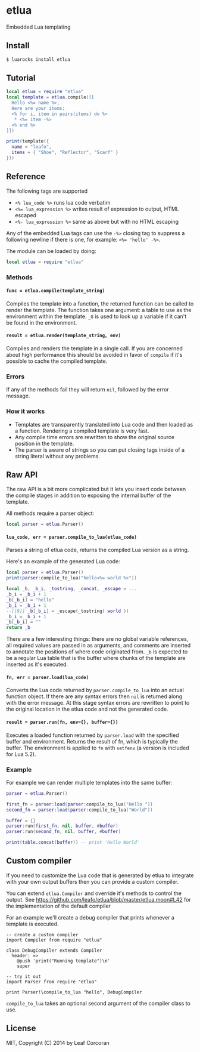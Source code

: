 # etlua

Embedded Lua templating

## Install

```bash
$ luarocks install etlua
```

## Tutorial

```lua
local etlua = require "etlua"
local template = etlua.compile([[
  Hello <%= name %>,
  Here are your items:
  <% for i, item in pairs(items) do %>
   * <%= item -%>
  <% end %>
]])

print(template({
  name = "leafo",
  items = { "Shoe", "Reflector", "Scarf" }
}))

```

## Reference

The following tags are supported

* `<% lua_code %>` runs lua code verbatim
* `<%= lua_expression %>` writes result of expression to output, HTML escaped
* `<%- lua_expression %>` same as above but with no HTML escaping

Any of the embedded Lua tags can use the `-%>` closing tag to suppress a
following newline if there is one, for example: `<%= 'hello' -%>`.

The module can be loaded by doing:

```lua
local etlua = require "etlua"
```

### Methods

#### `func = etlua.compile(template_string)`

Compiles the template into a function, the returned function can be called to
render the template. The function takes one argument: a table to use as the
environment within the template. `_G` is used to look up a variable if it can't
be found in the environment.

#### `result = etlua.render(template_string, env)`

Compiles and renders the template in a single call. If you are concerned about
high performance this should be avoided in favor of `compile` if it's possible
to cache the compiled template.

### Errors

If any of the methods fail they will return `nil`, followed by the error
message.

### How it works

* Templates are transparently translated into Lua code and then loaded as a
  function. Rendering a compiled template is very fast.
* Any compile time errors are rewritten to show the original source position in
  the template.
* The parser is aware of strings so you can put closing tags inside of a string
  literal without any problems.

## Raw API

The raw API is a bit more complicated but it lets you insert code between the
compile stages in addition to exposing the internal buffer of the template.

All methods require a parser object:

```lua
local parser = etlua.Parser()
```

#### `lua_code, err = parser.compile_to_lua(etlua_code)`

Parses a string of etlua code, returns the compiled Lua version as a
string.

Here's an example of the generated Lua code:

```lua
local parser = etlua.Parser()
print(parser:compile_to_lua("hello<%= world %>"))
```

```lua
local _b, _b_i, _tostring, _concat, _escape = ...
_b_i = _b_i + 1
_b[_b_i] = "hello"
_b_i = _b_i + 1
--[[9]] _b[_b_i] = _escape(_tostring( world ))
_b_i = _b_i + 1
_b[_b_i] = ""
return _b
```

There are a few interesting things: there are no global variable references,
all required values are passed in as arguments, and comments are inserted to
annotate the positions of where code originated from. `_b` is expected to be a
regular Lua table that is the buffer where chunks of the template are inserted
as it's executed.

#### `fn, err = parser.load(lua_code)`

Converts the Lua code returned by `parser.compile_to_lua` into an actual
function object. If there are any syntax errors then `nil` is returned along
with the error message. At this stage syntax errors are rewritten to point to
the original location in the etlua code and not the generated code.

#### `result = parser.run(fn, env={}, buffer={})`

Executes a loaded function returned by `parser.load` with the specified buffer
and environment. Returns the result of fn, which is typically the buffer. The
environment is applied to `fn` with `setfenv` (a version is included for Lua
5.2).

### Example

For example we can render multiple templates into the same buffer:

```lua
parser = etlua.Parser()

first_fn = parser:load(parser:compile_to_lua("Hello "))
second_fn = parser:load(parser:compile_to_lua("World"))

buffer = {}
parser:run(first_fn, nil, buffer, #buffer)
parser:run(second_fn, nil, buffer, #buffer)

print(table.concat(buffer)) -- print 'Hello World'
```

## Custom compiler

If you need to customize the Lua code that is generated by etlua to integrate
with your own output buffers then you can provide a custom compiler.

You can extend `etlua.Compiler` and override it's methods to control the
output. See <https://github.com/leafo/etlua/blob/master/etlua.moon#L42> for the
implementation of the default compiler

For an example we'll create a debug compiler that prints whenever a template is
executed.

```moonscript
-- create a custom compiler
import Compiler from require "etlua"

class DebugCompiler extends Compiler
  header: =>
    @push 'print("Running template")\n'
    super

-- try it out
import Parser from require "etlua"

print Parser!\compile_to_lua "hello", DebugCompiler
```

`compile_to_lua` takes an optional second argument of the compiler class to
use.

## License

MIT, Copyright (C) 2014 by Leaf Corcoran

